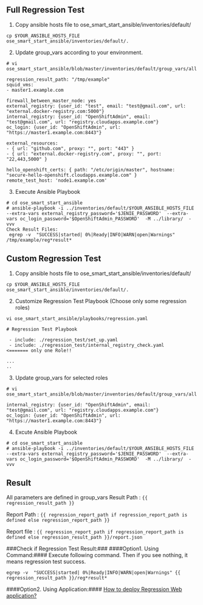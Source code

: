 ## Full Regression Test ##

1. Copy ansible hosts file to ose_smart_start_ansible/inventories/default/
  ```
cp $YOUR_ANSIBLE_HOSTS_FILE ose_smart_start_ansible/inventories/default/.
  ```

2. Update group_vars according to your environment. 
  ```
# vi ose_smart_start_ansible/blob/master/inventories/default/group_vars/all

regression_result_path: "/tmp/example"
squid_vms:
  - master1.example.com

firewall_between_master_node: yes
external_registry: {user_id: "test", email: "test@gmail.com", url: "external.docker-registry.com:5000"}
internal_registry: {user_id: "OpenShiftAdmin", email: "test@gmail.com", url: "registry.cloudapps.example.com"}
oc_login: {user_id: "OpenShiftAdmin", url: "https://master1.example.com:8443"}

external_resources:
  - { url: "github.com", proxy: "", port: "443" }
  - { url: "external.docker-registry.com", proxy: "", port: "22,443,5000" }  

hello_openshift_certs: { path: "/etc/origin/master", hostname: "secure-hello-openshift.cloudapps.example.com" }
remote_test_host: 'node1.example.com'
  ```

3. Execute Ansible Playbook
  ```
# cd ose_smart_start_ansible
# ansible-playbook -i ../inventories/default/$YOUR_ANSIBLE_HOSTS_FILE   --extra-vars external_registry_password='$JENIE_PASSWORD'  --extra-vars oc_login_password='$OpenShiftAdmin_PASSWORD'  -M ../library/  -vvv
Check Result Files:
   egrep -v  "SUCCESS|started| 0%|Ready|INFO|WARN|open|Warnings" /tmp/example/reg*result*
  ```

## Custom Regression Test ##

1. Copy ansible hosts file to ose_smart_start_ansible/inventories/default/
  ```
cp $YOUR_ANSIBLE_HOSTS_FILE ose_smart_start_ansible/inventories/default/.
  ```
  
2. Customize Regression Test Playbook (Choose only some regression roles)
  ```
vi ose_smart_start_ansible/playbooks/regression.yaml

# Regression Test Playbook

   - include: ./regression_test/set_up.yaml
   - include: ./regression_test/internal_registry_check.yaml      <======= only one Role!!

...
..
  ```
      
3. Update group_vars for selected roles
  ```
# vi ose_smart_start_ansible/blob/master/inventories/default/group_vars/all

internal_registry: {user_id: "OpenShiftAdmin", email: "test@gmail.com", url: "registry.cloudapps.example.com"}
oc_login: {user_id: "OpenShiftAdmin", url: "https://master1.example.com:8443"}

  ```
  
4. Excute Ansible Playbook

  ```
# cd ose_smart_start_ansible
# ansible-playbook -i ../inventories/default/$YOUR_ANSIBLE_HOSTS_FILE   --extra-vars external_registry_password='$JENIE_PASSWORD'  --extra-vars oc_login_password='$OpenShiftAdmin_PASSWORD'  -M ../library/  -vvv
  ```

## Result ##

All parameters are defined in group_vars
Result Path : `{{ regression_result_path }}`

Report Path : `{{ regression_report_path if regression_report_path is defined else regression_report_path }}`

Report file : `{{ regression_report_path if regression_report_path is defined else regression_result_path }}/report.json`

###Check if Regression Test Result:###
####Option1. Using Command:####
 Execute following command. Then if you see nothing, it means regression test success. 
  ```
egrep -v  "SUCCESS|started| 0%|Ready|INFO|WARN|open|Warnings" {{ regression_result_path }}/reg*result*
  ```
  
####Option2. Using Application:####
  [How to deploy Regression Web application?](https://github.com/Jooho/ose_smart_start_ansible/blob/master/docs/ORIGIN_ANSIBLE.md)
